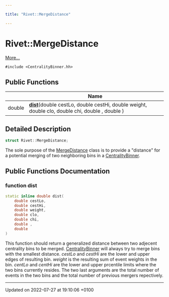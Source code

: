 ```yaml
---

title: "Rivet::MergeDistance"

---
```


# Rivet::MergeDistance



 [More...](#detailed-description)


`#include <CentralityBinner.hh>`

## Public Functions

|                | Name           |
| -------------- | -------------- |
| double | **[dist](http://example.org/classes/structrivet_1_1mergedistance/#function-dist)**(double cestLo, double cestHi, double weight, double clo, double chi, double , double ) |

## Detailed Description

```cpp
struct Rivet::MergeDistance;
```


The sole purpose of the <a href="http://example.org/classes/structrivet_1_1mergedistance/">MergeDistance</a> class is to provide a "distance" for a potential merging of two neighboring bins in a <a href="http://example.org/classes/classrivet_1_1centralitybinner/">CentralityBinner</a>. 

## Public Functions Documentation

### function dist

```cpp
static inline double dist(
    double cestLo,
    double cestHi,
    double weight,
    double clo,
    double chi,
    double ,
    double 
)
```


This function should return a generalized distance between two adjecent centrality bins to be merged. <a href="http://example.org/classes/classrivet_1_1centralitybinner/">CentralityBinner</a> will always try to merge bins with the smallest distance. _cestLo_ and _cestHi_ are the lower and upper edges of resulting bin. _weight_ is the resulting sum of event weights in the bin. _centLo_ and _centHi_ are the lower and upper prcentile limits where the two bins currently resides. The two last arguments are the total number of events in the two bins and the total number of previous mergers repectively. 


-------------------------------

Updated on 2022-07-27 at 19:10:06 +0100